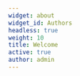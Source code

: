 ```yaml
---
widget: about
widget_id: Authors
headless: true
weight: 10
title: Welcome
active: true
author: admin
---
```

